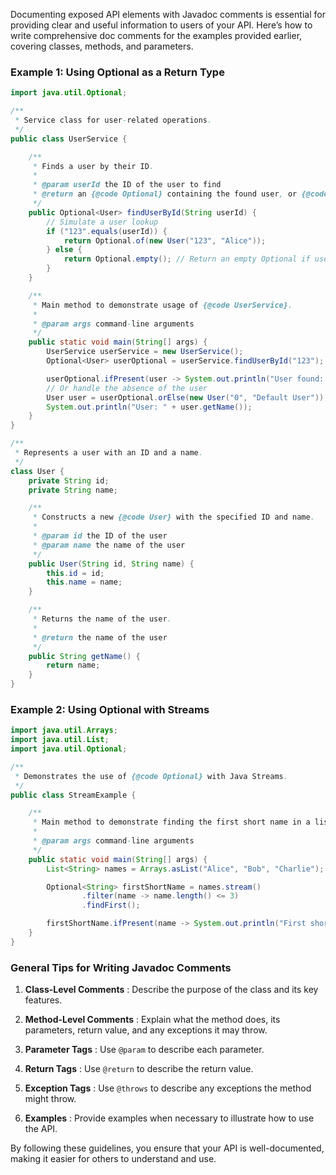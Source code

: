 Documenting exposed API elements with Javadoc comments is essential for providing clear and useful information to users of your API. Here’s how to write comprehensive doc comments for the examples provided earlier, covering classes, methods, and parameters.

### Example 1: Using Optional as a Return Type

```java
import java.util.Optional;

/**
 * Service class for user-related operations.
 */
public class UserService {

    /**
     * Finds a user by their ID.
     *
     * @param userId the ID of the user to find
     * @return an {@code Optional} containing the found user, or {@code Optional.empty()} if no user was found
     */
    public Optional<User> findUserById(String userId) {
        // Simulate a user lookup
        if ("123".equals(userId)) {
            return Optional.of(new User("123", "Alice"));
        } else {
            return Optional.empty(); // Return an empty Optional if user is not found
        }
    }

    /**
     * Main method to demonstrate usage of {@code UserService}.
     *
     * @param args command-line arguments
     */
    public static void main(String[] args) {
        UserService userService = new UserService();
        Optional<User> userOptional = userService.findUserById("123");

        userOptional.ifPresent(user -> System.out.println("User found: " + user.getName()));
        // Or handle the absence of the user
        User user = userOptional.orElse(new User("0", "Default User"));
        System.out.println("User: " + user.getName());
    }
}

/**
 * Represents a user with an ID and a name.
 */
class User {
    private String id;
    private String name;

    /**
     * Constructs a new {@code User} with the specified ID and name.
     *
     * @param id the ID of the user
     * @param name the name of the user
     */
    public User(String id, String name) {
        this.id = id;
        this.name = name;
    }

    /**
     * Returns the name of the user.
     *
     * @return the name of the user
     */
    public String getName() {
        return name;
    }
}
```

### Example 2: Using Optional with Streams

```java
import java.util.Arrays;
import java.util.List;
import java.util.Optional;

/**
 * Demonstrates the use of {@code Optional} with Java Streams.
 */
public class StreamExample {

    /**
     * Main method to demonstrate finding the first short name in a list of names.
     *
     * @param args command-line arguments
     */
    public static void main(String[] args) {
        List<String> names = Arrays.asList("Alice", "Bob", "Charlie");

        Optional<String> firstShortName = names.stream()
                .filter(name -> name.length() <= 3)
                .findFirst();

        firstShortName.ifPresent(name -> System.out.println("First short name: " + name));
    }
}
```

### General Tips for Writing Javadoc Comments

1. **Class-Level Comments** : Describe the purpose of the class and its key features.

2. **Method-Level Comments** : Explain what the method does, its parameters, return value, and any exceptions it may throw.

3. **Parameter Tags** : Use `@param` to describe each parameter.

4. **Return Tags** : Use `@return` to describe the return value.

5. **Exception Tags** : Use `@throws` to describe any exceptions the method might throw.

6. **Examples** : Provide examples when necessary to illustrate how to use the API.

By following these guidelines, you ensure that your API is well-documented, making it easier for others to understand and use.

